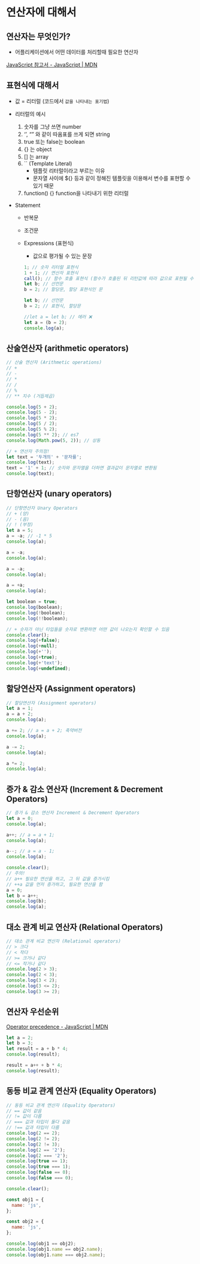 # 연산자에 대해서

## 연산자는 무엇인가?

- 어플리케이션에서 어떤 데이터를 처리할때 필요한 연산자

[JavaScript 참고서 - JavaScript | MDN](https://developer.mozilla.org/ko/docs/Web/JavaScript/Reference)

## 표현식에 대해서

- 값 = 리터럴 (코드에서 `값을 나타내는 표기법`)
- 리터럴의 예시
  1. 숫자를 그냥 쓰면 number
  2. ‘’, “” 와 같이 따옴표를 쓰게 되면 string
  3. true 또는 false는 boolean
  4. {} 는 object
  5. [] 는 array
  6. `` (Template Literal)
     - 템플릿 리터럴이라고 부르는 이유
     - 문자열 사이에 ${} 등과 같이 정해진 템플릿을 이용해서 변수를 표현할 수 있기 때문
  7. function() {} function을 나타내기 위한 리터럴
- Statement

  - 반복문
  - 조건문
  - Expressions (표현식)

    - 값으로 평가될 수 있는 문장

    ```jsx
    1; // 숫자 리터럴 표현식
    1 + 1; // 연산자 표현식
    call(); // 함수 호출 표현식 (함수가 호출된 뒤 리턴값에 따라 값으로 표현될 수 있기 때문)
    let b; // 선언문
    b = 2; // 할당문, 할당 표현식인 문

    let b; // 선언문
    b = 2; // 표현식, 할당문

    //let a = let b; // 에러 ❌
    let a = (b = 2);
    console.log(a);
    ```

## 산술연산자 (arithmetic operators)

```jsx
// 산술 연산자 (Arithmetic operations)
// +
// -
// *
// /
// %
// ** 지수 (거듭제곱)

console.log(5 + 2);
console.log(5 - 2);
console.log(5 * 2);
console.log(5 / 2);
console.log(5 % 2);
console.log(5 ** 2); // es7
console.log(Math.pow(5, 2)); // 상동

// + 연산자 주의점!
let text = '두개의' + '문자를';
console.log(text);
text = '1' + 1; // 숫자와 문자열을 더하면 결과값이 문자열로 변환됨
console.log(text);
```

## 단항연산자 (unary operators)

```jsx
// 단항연산자 Unary Operators
// + (양)
// - (음)
// ! (부정)
let a = 5;
a = -a; // -1 * 5
console.log(a);

a = -a;
console.log(a);

a = -a;
console.log(a);

a = +a;
console.log(a);

let boolean = true;
console.log(boolean);
console.log(!boolean);
console.log(!!boolean);

// + 숫자가 아닌 타입들을 숫자로 변환하면 어떤 값이 나오는지 확인할 수 있음
console.clear();
console.log(+false);
console.log(+null);
console.log(+'');
console.log(+true);
console.log(+'text');
console.log(+undefined);
```

## 할당연산자 (Assignment operators)

```jsx
// 할당연산자 (Assignment operators)
let a = 1;
a = a + 2;
console.log(a);

a += 2; // a = a + 2; 축약버전
console.log(a);

a -= 2;
console.log(a);

a *= 2;
console.log(a);
```

## 증가 & 감소 연산자 (Increment & Decrement Operators)

```jsx
// 증가 & 감소 연산자 Increment & Decrement Operators
let a = 0;
console.log(a);

a++; // a = a + 1;
console.log(a);

a--; // a = a - 1;
console.log(a);

console.clear();
// 주의!
// a++ 필요한 연산을 하고, 그 뒤 값을 증가시킴
// ++a 값을 먼저 증가하고, 필요한 연산을 함
a = 0;
let b = a++;
console.log(b);
console.log(a);
```

## 대소 관계 비교 연산자 (Relational Operators)

```jsx
// 대소 관계 비교 연산자 (Relational operators)
// > 크다
// < 작다
// >= 크거나 같다
// <= 작거나 같다
console.log(2 > 3);
console.log(2 < 3);
console.log(3 < 2);
console.log(3 <= 2);
console.log(3 >= 2);
```

## 연산자 우선순위

[Operator precedence - JavaScript | MDN](https://developer.mozilla.org/en-US/docs/Web/JavaScript/Reference/Operators/Operator_Precedence)

```jsx
let a = 2;
let b = 3;
let result = a + b * 4;
console.log(result);

result = a++ + b * 4;
console.log(result);
```

## 동등 비교 관계 연산자 (Equality Operators)

```jsx
// 동등 비교 관계 연산자 (Equality Operators)
// == 값이 같음
// != 값이 다름
// === 값과 타입이 둘다 같음
// !== 값과 타입이 다름
console.log(2 == 2);
console.log(2 != 2);
console.log(2 != 3);
console.log(2 == '2');
console.log(2 === '2');
console.log(true == 1);
console.log(true === 1);
console.log(false == 0);
console.log(false === 0);

console.clear();

const obj1 = {
  name: 'js',
};

const obj2 = {
  name: 'js',
};

console.log(obj1 == obj2);
console.log(obj1.name == obj2.name);
console.log(obj1.name === obj2.name);
```
